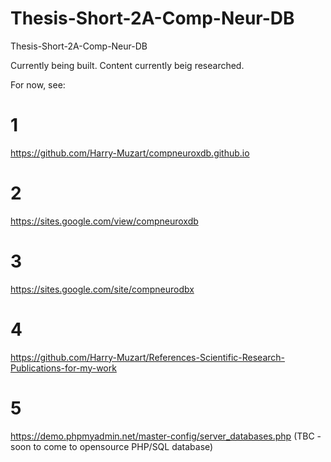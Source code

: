 # Thesis-Short-2A-Comp-Neur-DB
Thesis-Short-2A-Comp-Neur-DB

Currently being built.
Content currently beig researched.

For now, see:

# 1
https://github.com/Harry-Muzart/compneuroxdb.github.io
# 2
https://sites.google.com/view/compneuroxdb
# 3
https://sites.google.com/site/compneurodbx
# 4
https://github.com/Harry-Muzart/References-Scientific-Research-Publications-for-my-work
# 5
https://demo.phpmyadmin.net/master-config/server_databases.php 
(TBC - soon to come to opensource PHP/SQL database)
